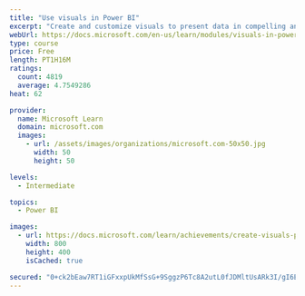 ```yaml
---
title: "Use visuals in Power BI"
excerpt: "Create and customize visuals to present data in compelling and insightful ways."
webUrl: https://docs.microsoft.com/en-us/learn/modules/visuals-in-power-bi/
type: course
price: Free
length: PT1H16M
ratings:
  count: 4819
  average: 4.7549286
heat: 62

provider:
  name: Microsoft Learn
  domain: microsoft.com
  images:
    - url: /assets/images/organizations/microsoft.com-50x50.jpg
      width: 50
      height: 50

levels:
  - Intermediate

topics:
  - Power BI

images:
  - url: https://docs.microsoft.com/learn/achievements/create-visuals-power-bi-desktop-social.png
    width: 800
    height: 400
    isCached: true

secured: "0+ck2bEaw7RT1iGFxxpUkMfSsG+9SggzP6Tc8A2utL0fJDMltUsARk3I/gI6E0Tcl86qNdcCH2GiL9mmmBYZeAuTQ9yNZ42aO+udnCypNYSwxbQKQqyph+IkmCNjplPFHrmChMwb2WSvy2AkXUs0md6mVzHJzvPGJxxuvMSmVTwpmSzooPvUCFTRWvn+cR/M7tieBmWNbW/QPekSnxl6cjuxRhRJPvXdQuT8BmpiFGSXSi+b/O/YGPe+RMVavQsDw7ODfzl4zEQ4MGOe2yIkpWcOI40TvWA8crEE+vUALmLfjtmmySSa29Lu5tKtZh6oHm8BFkMO5N9yhGbtddiL1+lud0G5NFjcOPw1tesoKVuzCIcT5pfk8ODXa+zhxFEJrHpO+Zb7uzpRNpg1ZagzM0/f/Wt6HmWqeZI/3KmDNRE=;h+vN1wq308mUUTu7VaSXUQ=="
---
```


